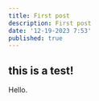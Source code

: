 ```yaml
---
title: First post
description: First post
date: '12-19-2023 7:53'
published: true
---
```


## this is a test! 

Hello. 